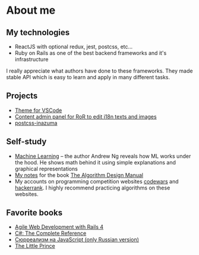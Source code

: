 # About me

## My technologies

- ReactJS with optional redux, jest, postcss, etc...
- Ruby on Rails as one of the best backend frameworks and it's infrastructure

I really appreciate what authors have done to these frameworks.
They made stable API which is easy to learn and apply in many different tasks.

## Projects

- [Theme for VSCode](https://github.com/iurev/vscode-theme-c64)
- [Content admin panel for RoR to edit i18n texts and images](https://github.com/iurev/edit_i18n_database_translations)
- [postcss-inazuma](https://github.com/iurev/postcss-inazuma)

## Self-study

- [Machine Learning](https://www.coursera.org/account/accomplishments/records/FRHXZVLKLKY8) – the author Andrew Ng reveals how ML works under the hood. He shows math behind it using simple explanations and graphical representations
- [My notes](https://github.com/iurev/algorithm_design_manual) for the book [The Algorithm Design Manual](https://www.amazon.com/Algorithm-Design-Manual-Steven-Skiena/dp/1849967202)
- My accounts on programming competition websites [codewars](codewars.com/users/wwju) and [hackerrank](hackerrank.com/wwjurew1). I highly recommend practicing algorithms on these websites.
  
## Favorite books

- [Agile Web Development with Rails 4](https://pragprog.com/book/rails4/agile-web-development-with-rails-4)
- [C#: The Complete Reference](https://www.amazon.com/Complete-Reference-Osborne/dp/0072134852/ref=la_B001H6PSMG_1_27?s=books&ie=UTF8&qid=1504877533&sr=1-27&refinements=p_82%3AB001H6PSMG)
- [Сюрреализм на JavaScript (only Russian version)](https://bakhirev.biz/book/)
- [The Little Prince](https://en.wikipedia.org/wiki/The_Little_Prince)  


